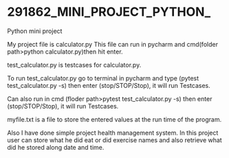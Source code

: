 # 291862_MINI_PROJECT_PYTHON_

Python mini project

My project file is calculator.py
This file can run in pycharm and cmd(folder path>python calculator.py)then hit enter.


test_calculator.py is testcases for calculator.py.

To run test_calculator.py go to terminal in pycharm and type (pytest test_calculator.py -s)
then  enter (stop/STOP/Stop), it will run Testcases.

Can also run in cmd (floder path>pytest test_calculator.py -s) 
then  enter (stop/STOP/Stop), it will run Testcases.

myfile.txt is a file to store the entered values at the run time of the program.




Also I have done simple project health management system.
In this project user can store what he did eat or did exercise names and also retrieve what did he stored along date and time.  
